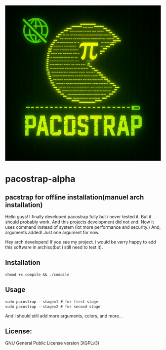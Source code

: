![pacostrap logo](pacostrap.png)

# pacostrap-alpha
## pacstrap for offline installation(manuel arch installation)

Hello guys!
I finally developed pacostrap fully but i never tested it. But it should probably work.
And this projects development did not end. Now it uses command instead of system (lot more performance and security.)
And, arguments added! Just one argument for now.


Hey arch developers! If you see my project, i would be verry happy to add this software in archiso(but i still need to test it).

## Installation
```any linux shell
chmod +x compile && ./compile
```

## Usage
```any linux shell
sudo pacostrap --stage=1 # for first stage
sudo pacostrap --stage=2 # for second stage
```
And i should still add more arguments, colors, and more...

## License:
GNU General Public License version 3(GPLv3)
